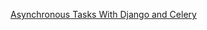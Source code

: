 [Asynchronous Tasks With Django and Celery](https://realpython.com/asynchronous-tasks-with-django-and-celery/#overview)
